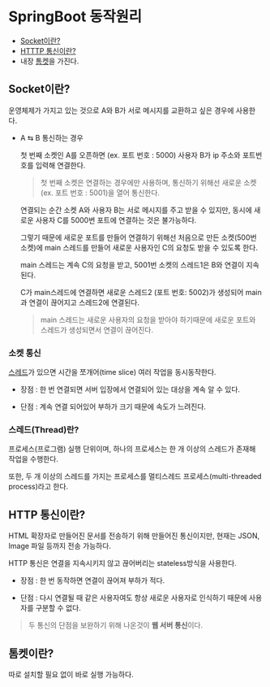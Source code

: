 # SpringBoot 동작원리
* [Socket이란?](https://github.com/elilly00/TIL/blob/main/Spring/Spring%20Boot%20%EC%9D%B4%EB%A1%A0/02.%EB%8F%99%EC%9E%91%EC%9B%90%EB%A6%AC.md#socket%EC%9D%B4%EB%9E%80)
* [HTTTP 통신이란?](https://github.com/elilly00/TIL/blob/main/Spring/Spring%20Boot%20%EC%9D%B4%EB%A1%A0/02.%EB%8F%99%EC%9E%91%EC%9B%90%EB%A6%AC.md#http-%ED%86%B5%EC%8B%A0%EC%9D%B4%EB%9E%80)
* 내장 [톰켓](https://github.com/elilly00/TIL/blob/main/Spring/Spring%20Boot%20%EC%9D%B4%EB%A1%A0/02.%EB%8F%99%EC%9E%91%EC%9B%90%EB%A6%AC.md#%ED%86%B0%EC%BC%93%EC%9D%B4%EB%9E%80)을 가진다.

## Socket이란? 
운영체제가 가지고 있는 것으로 A와 B가 서로 메시지를 교환하고 싶은 경우에 사용한다.


* A ⇆ B 통신하는 경우

    첫 번째 소켓인 A를 오픈하면 (ex. 포트 번호 : 5000) 사용자 B가 ip 주소와 포트번호를 입력해 연결한다.
    
    > 첫 번째 소켓은 연결하는 경우에만 사용하며, 통신하기 위해선 새로운 소켓 (ex. 포트 번호 : 5001)을 열어 통신한다.

    연결되는 순간 소켓 A와 사용자 B는 서로 메시지를 주고 받을 수 있지만, 동시에 새로운 사용자 C를 5000번 포트에 연결하는 것은 불가능하다.

    그렇기 때문에 새로운 포트를 만들어 연결하기 위해선 처음으로 만든 소켓(500번 소켓)에 main 스레드를 만들어 새로운 사용자인 C의 요청도 받을 수 있도록 한다.

    main 스레드는 계속 C의 요청을 받고, 5001번 소켓의 스레드1은 B와 연결이 지속된다.

    C가 main스레드에 연결하면 새로운 스레드2 (포트 번호: 5002)가 생성되어 main과 연결이 끊어지고 스레드2에 연결된다.
    
    > main 스레드는 새로운 사용자의 요청을 받아야 하기때문에 새로운 포트와 스레드가 생성되면서 연결이 끊어진다.

### 소켓 통신
[스레드](https://github.com/elilly00/TIL/blob/main/Spring/Spring%20Boot%20%EC%9D%B4%EB%A1%A0/02.%EB%8F%99%EC%9E%91%EC%9B%90%EB%A6%AC.md#%EC%8A%A4%EB%A0%88%EB%93%9Cthread%EB%9E%80)가 있으면 시간을 쪼개어(time slice) 여러 작업을 동시동작한다.

* 장점 : 한 번 연결되면 서버 입장에서 연결되어 있는 대상을 계속 알 수 있다.

* 단점 : 계속 연결 되어있어 부하가 크기 때문에 속도가 느려진다.

### 스레드(Thread)란?
프로세스(프로그램) 실행 단위이며, 하나의 프로세스는 한 개 이상의 스레드가 존재해 작업을 수행한다.

또한, 두 개 이상의 스레드를 가지는 프로세스를 멀티스레드 프로세스(multi-threaded process)라고 한다.

## HTTP 통신이란?
HTML 확장자로 만들어진 문서를 전송하기 위해 만들어진 통신이지만, 현재는 JSON, Image 파일 등까지 전송 가능하다.

HTTP 통신은 연결을 지속시키지 않고 끊어버리는 stateless방식을 사용한다.

* 장점 : 한 번 동작하면 연결이 끊어져 부하가 적다.

* 단점 : 다시 연결될 때 같은 사용자여도 항상 새로운 사용자로 인식하기 때문에 사용자를 구분할 수 없다.

> 두 통신의 단점을 보완하기 위해 나온것이 <b>웹 서버 통신</b>이다. 

## 톰켓이란?
따로 설치할 필요 없이 바로 실행 가능하다.

